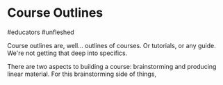 # Course Outlines
#educators #unfleshed 

Course outlines are, well... outlines of courses. Or tutorials, or any guide. We're not getting that deep into specifics.

There are two aspects to building a course: brainstorming and producing linear material. For this brainstorming side of things, 